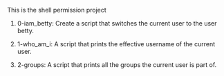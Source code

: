 This is the shell permission project

1. 0-iam_betty: Create a script that switches the current user to the user betty.

2. 1-who_am_i: A script that prints the effective username of the current user.

3. 2-groups: A script that prints all the groups the current user is part of.

